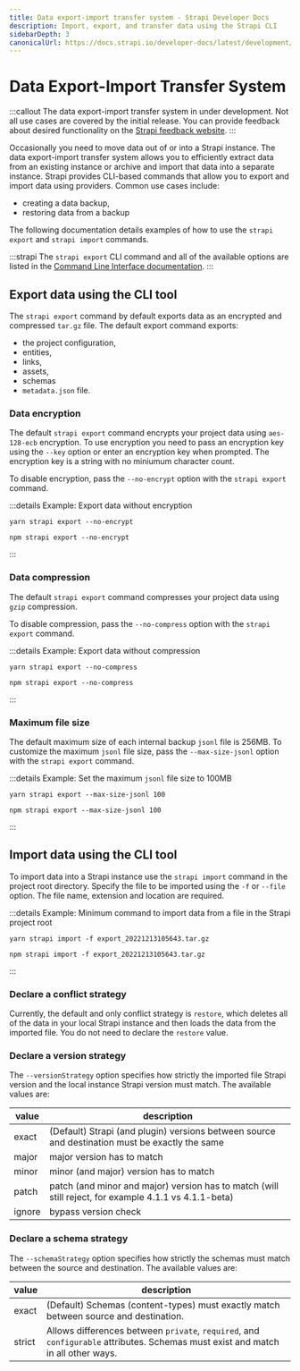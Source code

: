 ```yaml
---
title: Data export-import transfer system - Strapi Developer Docs
description: Import, export, and transfer data using the Strapi CLI
sidebarDepth: 3
canonicalUrl: https://docs.strapi.io/developer-docs/latest/development/export-import.html
---
```


# Data Export-Import Transfer System <BetaBadge />

:::callout
The data export-import transfer system in under development. Not all use cases are covered by the initial release. You can provide feedback about desired functionality on the [Strapi feedback website](feedback.strapi.io).
:::

Occasionally you need to move data out of or into a Strapi instance. The data export-import transfer system allows you to efficiently extract data from an existing instance or archive and import that data into a separate instance. Strapi provides CLI-based commands that allow you to export and import data using providers. Common use cases include:

- creating a data backup,
- restoring data from a backup
<!-- - transferring data between environments such as staging and production,
- moving assets from one hosting solution to another, such as locally hosted to an S3 bucket. -->

 The following documentation details examples of how to use the `strapi export` and `strapi import` commands.

:::strapi
The `strapi export` CLI command and all of the available options are listed in the [Command Line Interface documentation](/developer-docs/latest/developer-resources/cli/CLI#strapi-export.md).
:::

## Export data using the CLI tool

The `strapi export` command by default exports data as an encrypted and compressed `tar.gz` file. The default export command exports:

<!-- This should include a small description or possibly a table -->
- the project configuration,
- entities, 
- links, 
- assets,
- schemas
- `metadata.json` file.

### Data encryption

The default `strapi export` command encrypts your project data using `aes-128-ecb` encryption. To use encryption you need to pass an encryption key using the `--key` option or enter an encryption key when prompted. The encryption key is a string with no miniumum character count.

To disable encryption, pass the `--no-encrypt` option with the `strapi export` command. 

:::details Example: Export data without encryption
<code-group>
<code-block title="YARN">

```console
yarn strapi export --no-encrypt
```

</code-block>

<code-block title="NPM">

```console
npm strapi export --no-encrypt
```

</code-block>
</code-group>
:::

### Data compression

The default `strapi export` command compresses your project data using `gzip` compression. 

To disable compression, pass the `--no-compress` option with the `strapi export` command.

:::details Example: Export data without compression

<code-group>
<code-block title="YARN">

```console
yarn strapi export --no-compress
```

</code-block>

<code-block title="NPM">

```console
npm strapi export --no-compress
```

</code-block>
</code-group>
:::

### Maximum file size

The default maximum size of each internal backup `jsonl` file is 256MB. To customize the maximum `jsonl` file size, pass the `--max-size-jsonl` option with the `strapi export` command.

:::details Example: Set the maximum `jsonl` file size to 100MB
<code-group>
<code-block title="YARN">

```console
yarn strapi export --max-size-jsonl 100
```

</code-block>

<code-block title="NPM">

```console
npm strapi export --max-size-jsonl 100
```

</code-block>
</code-group>

:::

<!-- ### Exclude files -->

## Import data using the CLI tool

To import data into a Strapi instance use the `strapi import` command in the project root directory. Specify the file to be imported using the `-f` or `--file` option. The file name, extension and location are required.

:::details Example: Minimum command to import data from a file in the Strapi project root

<code-group>
<code-block title="YARN">

```console
yarn strapi import -f export_20221213105643.tar.gz
```

</code-block>

<code-block title="NPM">

```console
npm strapi import -f export_20221213105643.tar.gz
```

</code-block>
</code-group>

:::

### Declare a conflict strategy

Currently, the default and only conflict strategy is `restore`, which deletes all of the data in your local Strapi instance and then loads the data from the imported file. You do not need to declare the `restore` value.

### Declare a version strategy

The `--versionStrategy` option specifies how strictly the imported file Strapi version and the local instance Strapi version must match. The available values are:

| value  | description                                                                                           |
|--------|-------------------------------------------------------------------------------------------------------|
| exact  | (Default) Strapi (and plugin) versions between source and destination must be exactly the same        |
| major  | major version has to match                                                                            |
| minor  | minor (and major) version has to match                                                                |
| patch  | patch (and minor and major) version has to match (will still reject, for example 4.1.1 vs 4.1.1-beta) |
| ignore | bypass version check                                                                                  |


### Declare a schema strategy

The `--schemaStrategy` option specifies how strictly the schemas must match between the source and destination. The available values are:

| value  | description                                                                                           |
|--------|-------------------------------------------------------------------------------------------------------|
| exact  | (Default) Schemas (content-types) must exactly match between source and destination.                            |
| strict | Allows differences between `private`, `required`, and `configurable` attributes. Schemas must exist and match in all other ways.                                                                            |
